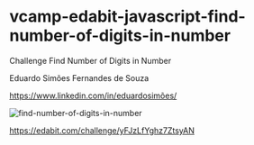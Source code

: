 # vcamp-edabit-javascript-find-number-of-digits-in-number
Challenge Find Number of Digits in Number

Eduardo Simões Fernandes de Souza

https://www.linkedin.com/in/eduardosimões/

![find-number-of-digits-in-number](https://user-images.githubusercontent.com/50675780/161113703-bcd14396-a502-4556-8b9d-b049647d68c4.jpeg)

https://edabit.com/challenge/yFJzLfYghz7ZtsyAN


